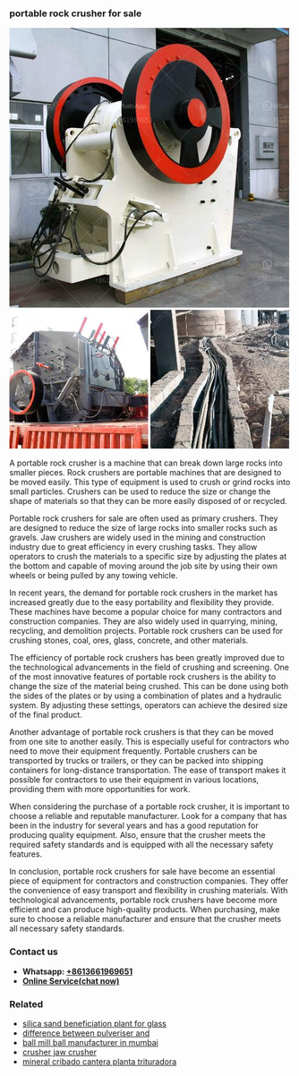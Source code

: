 <h3>portable rock crusher for sale</h3><img src='1703042305.jpg' alt=''><p>A portable rock crusher is a machine that can break down large rocks into smaller pieces. Rock crushers are portable machines that are designed to be moved easily. This type of equipment is used to crush or grind rocks into small particles. Crushers can be used to reduce the size or change the shape of materials so that they can be more easily disposed of or recycled.</p><p>Portable rock crushers for sale are often used as primary crushers. They are designed to reduce the size of large rocks into smaller rocks such as gravels. Jaw crushers are widely used in the mining and construction industry due to great efficiency in every crushing tasks. They allow operators to crush the materials to a specific size by adjusting the plates at the bottom and capable of moving around the job site by using their own wheels or being pulled by any towing vehicle.</p><p>In recent years, the demand for portable rock crushers in the market has increased greatly due to the easy portability and flexibility they provide. These machines have become a popular choice for many contractors and construction companies. They are also widely used in quarrying, mining, recycling, and demolition projects. Portable rock crushers can be used for crushing stones, coal, ores, glass, concrete, and other materials.</p><p>The efficiency of portable rock crushers has been greatly improved due to the technological advancements in the field of crushing and screening. One of the most innovative features of portable rock crushers is the ability to change the size of the material being crushed. This can be done using both the sides of the plates or by using a combination of plates and a hydraulic system. By adjusting these settings, operators can achieve the desired size of the final product.</p><p>Another advantage of portable rock crushers is that they can be moved from one site to another easily. This is especially useful for contractors who need to move their equipment frequently. Portable crushers can be transported by trucks or trailers, or they can be packed into shipping containers for long-distance transportation. The ease of transport makes it possible for contractors to use their equipment in various locations, providing them with more opportunities for work.</p><p>When considering the purchase of a portable rock crusher, it is important to choose a reliable and reputable manufacturer. Look for a company that has been in the industry for several years and has a good reputation for producing quality equipment. Also, ensure that the crusher meets the required safety standards and is equipped with all the necessary safety features.</p><p>In conclusion, portable rock crushers for sale have become an essential piece of equipment for contractors and construction companies. They offer the convenience of easy transport and flexibility in crushing materials. With technological advancements, portable rock crushers have become more efficient and can produce high-quality products. When purchasing, make sure to choose a reliable manufacturer and ensure that the crusher meets all necessary safety standards.</p><h3>Contact us</h3><ul><li><strong>Whatsapp:&nbsp;<a href="https://wa.me/8613661969651">+8613661969651</a></strong></li><li><a href="https://swt.shibang-china.com/?git&amp;zhl&amp;portable rock crusher for sale"><strong>Online Service(chat now)</strong></a></li></ul><h3>Related</h3><ul><li><a href='silica sand beneficiation plant for glass.md'>silica sand beneficiation plant for glass</a></li><li><a href='difference between pulveriser and.md'>difference between pulveriser and</a></li><li><a href='ball mill ball manufacturer in mumbai.md'>ball mill ball manufacturer in mumbai</a></li><li><a href='crusher jaw crusher.md'>crusher jaw crusher</a></li><li><a href='mineral cribado cantera planta trituradora.md'>mineral cribado cantera planta trituradora</a></li></ul>